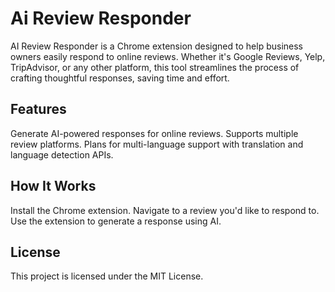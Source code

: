 # Ai Review Responder
AI Review Responder is a Chrome extension designed to help business owners easily respond to online reviews. Whether it's Google Reviews, Yelp, TripAdvisor, or any other platform, this tool streamlines the process of crafting thoughtful responses, saving time and effort.


## Features
Generate AI-powered responses for online reviews.
Supports multiple review platforms.
Plans for multi-language support with translation and language detection APIs.

## How It Works
Install the Chrome extension.
Navigate to a review you'd like to respond to.
Use the extension to generate a response using AI.


## License
This project is licensed under the MIT License.